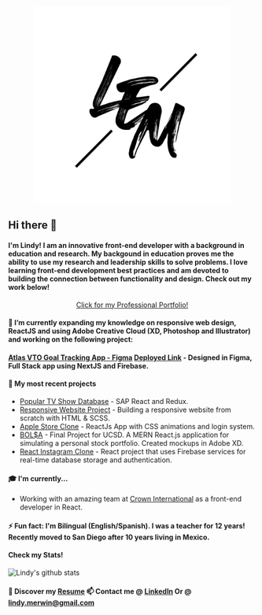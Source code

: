 <p align="center"><img src="https://github.com/lindyem/lindyem/blob/master/LEM.png" height="400" width="400"> </p>

## Hi there 👋

#### I'm Lindy! I am an innovative front-end developer with a background in education and research. My backgound in education proves me the ability to use my research and leadership skills to solve problems. I love learning front-end development best practices and am devoted to building the connection between functionality and design. Check out my work below! 



<p align="center"> <a href="http://www.lindymerwin.com/">Click for my Professional Portfolio!</a> </p>



#### 🌱 I’m currently expanding my knowledge on responsive web design, ReactJS and using Adobe Creative Cloud (XD, Photoshop and Illustrator) and working on the following project:

 #### [Atlas VTO Goal Tracking App - Figma](https://www.figma.com/file/1pKzbA6GqJq0FDFHh3mErd/ATLAS?node-id=4%3A5979 "Figma")  [Deployed Link](https://atlas-client.vercel.app/ "Deployed") - Designed in Figma, Full Stack app using NextJS and Firebase. 

#### 🔭 My most recent projects

* [Popular TV Show Database](https://skydropx-challenge.vercel.app/ "TV Show Database") - SAP React and Redux. 
* [Responsive Website Project](https://github.com/lindyem/responsiveWebsite/tree/master "Responsive Website") - Building a responsive website from scratch with     HTML & SCSS. 
* [Apple Store Clone](apple-store-clone-git-main.lindyem.vercel.app "Apple Store Clone") - ReactJs App with CSS animations and login system. 
* [BOL$A](https://github.com/tober65/bolsa "Stock Portfolio") - Final Project for UCSD. A MERN React.js application for simulating a personal stock portfolio.    Created mockups in Adobe XD. 
* [React Instagram Clone](https://instagram-clone-d1536.web.app/ "instagram clone") - React project that uses Firebase services for real-time database storage and authentication.

#### 🎓 I'm currently...
* Working with an amazing team at [Crown International](http://needmoremed.com/ "need more med") as a front-end developer in React. 

#### ⚡ Fun fact: I'm Bilingual (English/Spanish). I was a teacher for 12 years! Recently moved to San Diego after 10 years living in Mexico. 
#### Check my Stats!

![Lindy's github stats](https://github-readme-stats.vercel.app/api?username=lindyem&show_icons=true&theme=radical)

#### 🔖 Discover my [Resume](https://drive.google.com/file/d/10zumxbuy2XKmaA0kGa8ppVv3_c6kaTqr/view?usp=sharing "Resume") 📫 Contact me @ [LinkedIn](https://www.linkedin.com/in/lindy-merwin/ "LinkedIn") Or @ lindy.merwin@gmail.com


